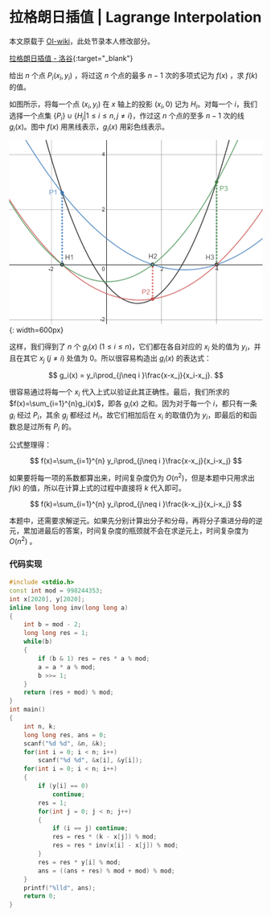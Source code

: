 # 拉格朗日插值 | Lagrange Interpolation

本文原载于 [OI-wiki](https://oi-wiki.org/math/poly/lagrange/)，此处节录本人修改部分。

[拉格朗日插值 - 洛谷](https://www.luogu.com.cn/problem/P4781){:target="_blank"}

给出 $n$ 个点 $P_i(x_i,y_i)$ ，将过这 $n$ 个点的最多 $n-1$ 次的多项式记为 $f(x)$ ，求 $f(k)$ 的值。

如图所示，将每一个点 $(x_i, y_i)$ 在 $x$ 轴上的投影 $(x_i, 0)$ 记为 $H_i$。对每一个 $i$，我们选择一个点集 $\lbrace P_i\rbrace \cup \lbrace H_j \vert 1 \le i\le n, j \neq i\rbrace$，作过这 $n$ 个点的至多 $n-1$ 次的线 $g_i(x)$。图中 $f(x)$ 用黑线表示，$g_i(x)$ 用彩色线表示。

![](./img/lagrange-interpolation.png){: width=600px}

这样，我们得到了 $n$ 个 $g_i(x)\;(1 \le i \le n)$，它们都在各自对应的 $x_i$ 处的值为 $y_i$，并且在其它 $x_j\ (j \neq i)$ 处值为 $0$。所以很容易构造出 $g_i(x)$ 的表达式：

$$
g_i(x) = y_i\prod_{j\neq i }\frac{x-x_j}{x_i-x_j}.
$$

很容易通过将每一个 $x_i$ 代入上式以验证此其正确性。最后，我们所求的 $f(x)=\sum_{i=1}^{n}g_i(x)$，即各 $g_i(x)$ 之和。因为对于每一个 $i$，都只有一条 $g_i$ 经过 $P_i$，其余 $g_j$ 都经过 $H_i$，故它们相加后在 $x_i$ 的取值仍为 $y_i$，即最后的和函数总是过所有 $P_i$ 的。

公式整理得：

$$
f(x)=\sum_{i=1}^{n} y_i\prod_{j\neq i }\frac{x-x_j}{x_i-x_j}
$$

如果要将每一项的系数都算出来，时间复杂度仍为 $O(n^2)$，但是本题中只用求出 $f(k)$ 的值，所以在计算上式的过程中直接将 $k$ 代入即可。

$$
f(k)=\sum_{i=1}^{n} y_i\prod_{j\neq i }\frac{k-x_j}{x_i-x_j}
$$

本题中，还需要求解逆元。如果先分别计算出分子和分母，再将分子乘进分母的逆元，累加进最后的答案，时间复杂度的瓶颈就不会在求逆元上，时间复杂度为 $O(n^2)$ 。

### 代码实现

```cpp
#include <stdio.h>
const int mod = 998244353;
int x[2020], y[2020];
inline long long inv(long long a)
{
    int b = mod - 2;
    long long res = 1;
    while(b)
    {
        if (b & 1) res = res * a % mod;
        a = a * a % mod;
        b >>= 1;
    }
    return (res + mod) % mod;
}
int main()
{
    int n, k;
    long long res, ans = 0;
    scanf("%d %d", &n, &k);
    for(int i = 0; i < n; i++)
        scanf("%d %d", &x[i], &y[i]);
    for(int i = 0; i < n; i++)
    {
        if (y[i] == 0)
            continue;
        res = 1;
        for(int j = 0; j < n; j++)
        {
            if (i == j) continue;
            res = res * (k - x[j]) % mod;
            res = res * inv(x[i] - x[j]) % mod;
        }
        res = res * y[i] % mod;
        ans = ((ans + res) % mod + mod) % mod;
    }
    printf("%lld", ans);
    return 0;
}
```
